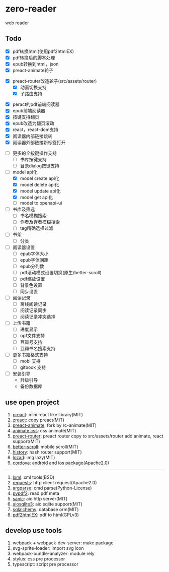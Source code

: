 # zero-reader
web reader

## Todo
- [x] pdf转换html(使用pdf2htmlEX)
- [x] pdf转换后的脚本处理
- [x] epub转换到html，json
- [x] preact-animate轮子
+ [x] preact-router改造轮子(src/assets/router)
    - [x] 动画切换支持
    - [x] 子路由支持
- [x] peract的pdf前端阅读器
- [x] epub前端阅读器
- [x] 按键支持翻页
- [x] epub改造为翻页滚动
- [x] react，react-dom支持
- [x] 阅读器内部链接跳转
- [x] 阅读器外部链接新标签打开
+ [ ] 更多的全按键操作支持
    - [ ] 书库按键支持
    - [ ] 目录dialog按键支持
+ [ ] model api化
    - [x] model create api化
    - [x] model delete api化
    - [x] model update api化
    - [x] model get api化
    - [ ] model to openapi-ui
+ [ ] 书库及筛选
    - [ ] 书名模糊搜索
    - [ ] 作者及译者模糊搜索
    - [ ] tag精确选择过滤
+ [ ] 书架
    - [ ] 分类
+ [ ] 阅读器设置
    - [ ] epub字体大小
    - [ ] epub字体间距
    - [ ] epub分列数
    - [ ] pdf滚动模式设置切换(原生/better-scroll)
    - [ ] pdf缩放设置
    - [ ] 背景色设置
    - [ ] 同步设置
+ [ ] 阅读记录
    - [ ] 离线阅读记录
    - [ ] 阅读记录同步
    - [ ] 阅读记录冲突选择
+ [ ] 上传书籍
    - [ ] 进度显示
    - [ ] opf文件支持
    - [ ] 豆瓣号支持
    - [ ] 豆瓣书名搜索支持
+ [ ] 更多书籍格式支持
    - [ ] mobi 支持
    - [ ] gitbook 支持
+ [ ] 安装引导
    - 升级引导
    - 备份数据库

## use open project
1. [preact](https://github.com/developit/preact): mini react like library(MIT)
2. [zreact](https://github.com/zeromake/zreact): copy preact(MIT)
3. [preact-animate](https://github.com/zeromake/preact-animate): fork by rc-animate(MIT)
4. [animate.css](https://github.com/daneden/animate.css): css animate(MIT)
5. [preact-router](https://github.com/developit/preact-router): preact router copy to src/assets/router add animate, react support(MIT)
6. [better-scroll](https://github.com/ustbhuangyi/better-scroll): mobile scroll(MIT)
7. [history](https://github.com/ReactTraining/history): hash router support(MIT)
8. [lozad](https://github.com/ApoorvSaxena/lozad.js): img lazy(MIT)
9. [cordova](http://cordova.apache.org/): android and ios package(Apache2.0)
---
1. [lxml](https://github.com/lxml/lxml): xml tools(BSD)
2. [requests](https://github.com/requests/requests): http client request(Apache2.0)
3. [argparse](https://github.com/ThomasWaldmann/argparse/): cmd parse(Python-License)
4. [pypdf2](https://github.com/mstamy2/PyPDF2): read pdf meta
5. [sanic](https://github.com/channelcat/sanic): aio http server(MIT)
6. [aiosqlite3](https://github.com/zeromake/aiosqlite3): aio sqlite support(MIT)
7. [sqlalchemy](https://github.com/zzzeek/sqlalchemy): database orm(MIT)
8. [pdf2htmlEX](https://github.com/coolwanglu/pdf2htmlEX): pdf to html(GPLv3)

## develop use tools

1. webpack + webpack-dev-server: make package
2. svg-sprite-loader: import svg icon
3. webpack-bundle-analyzer: module rely
4. stylus: css pre processor
5. typescript: script pre processor
